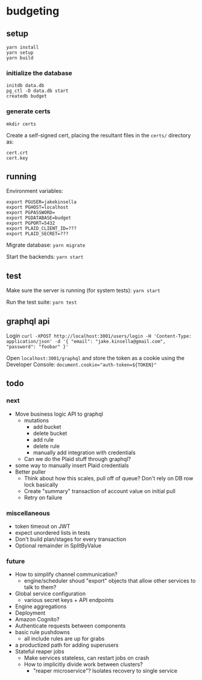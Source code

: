# budgeting

## setup
`yarn install`  
`yarn setup`  
`yarn build`  

### initialize the database
`initdb data.db`  
`pg_ctl -D data.db start`  
`createdb budget`  

### generate certs
`mkdir certs`

Create a self-signed cert, placing the resultant files in the `certs/` directory as:
```
cert.crt
cert.key
```

## running

Environment variables:
```
export PGUSER=jakekinsella
export PGHOST=localhost
export PGPASSWORD=
export PGDATABASE=budget
export PGPORT=5432
export PLAID_CLIENT_ID=???
export PLAID_SECRET=???
```

Migrate database:
`yarn migrate`

Start the backends:
`yarn start`

## test
Make sure the server is running (for system tests):
`yarn start`

Run the test suite:
`yarn test`

## graphql api
Login
`curl -XPOST http://localhost:3001/users/login -H 'Content-Type: application/json' -d '{ "email": "jake.kinsella@gmail.com", "password": "foobar" }'`

Open `localhost:3001/graphql` and store the token as a cookie using the Developer Console:
`document.cookie="auth-token=${TOKEN}"`

## todo

### next
 - Move business logic API to graphql
   - mutations
     - add bucket
     - delete bucket
     - add rule
     - delete rule
     - manually add integration with credentials
   - Can we do the Plaid stuff through graphql?
 - some way to manually insert Plaid credentials
 - Better puller
   - Think about how this scales, pull off of queue? Don't rely on DB row lock basically
   - Create "summary" transaction of account value on initial pull
   - Retry on failure

### miscellaneous
 - token timeout on JWT
 - expect unordered lists in tests
 - Don't build plan/stages for every transaction
 - Optional remainder in SplitByValue

### future
 - How to simplify channel communication?
   - engine/scheduler shoud "export" objects that allow other services to talk to them?
 - Global service configuration
   - various secret keys + API endpoints
 - Engine aggregations
 - Deployment
 - Amazon Cognito?
 - Authenticate requests between components
 - basic rule pushdowns
   - all include rules are up for grabs
 - a productized path for adding superusers
 - Stateful reaper jobs
    - Make services stateless, can restart jobs on crash
    - How to implicitly divide work between clusters?
       - "reaper microservice"? Isolates recovery to single service
